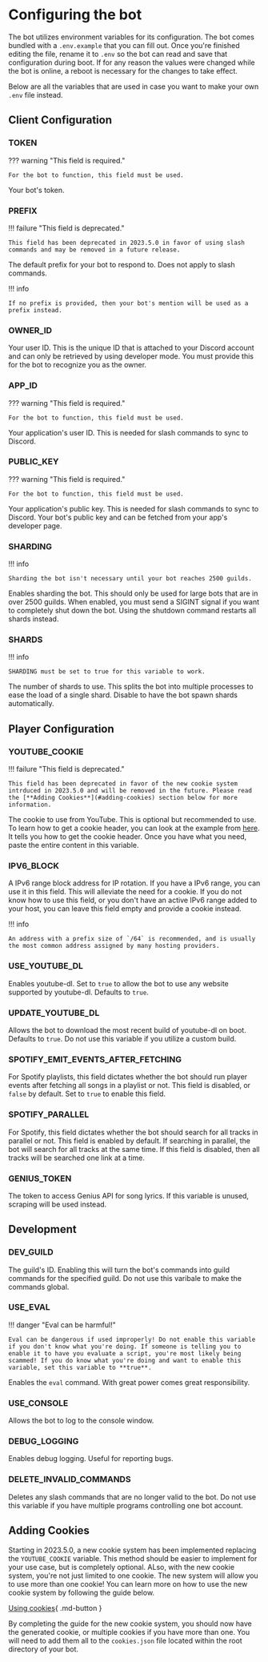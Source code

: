 # Configuring the bot
The bot utilizes environment variables for its configuration. The bot comes bundled with a `.env.example` that you can fill out. Once you're finished editing the file, rename it to `.env` so the bot can read and save that configuration during boot. If for any reason the values were changed while the bot is online, a reboot is necessary for the changes to take effect.

Below are all the variables that are used in case you want to make your own `.env` file instead.

## Client Configuration

### TOKEN

??? warning "This field is required."

    For the bot to function, this field must be used.

Your bot's token.

### PREFIX

!!! failure "This field is deprecated."

    This field has been deprecated in 2023.5.0 in favor of using slash commands and may be removed in a future release.

The default prefix for your bot to respond to. Does not apply to slash commands.

!!! info

    If no prefix is provided, then your bot's mention will be used as a prefix instead.

### OWNER_ID
Your user ID. This is the unique ID that is attached to your Discord account and can only be retrieved by using developer mode. You must provide this for the bot to recognize you as the owner.

### APP_ID

??? warning "This field is required."

    For the bot to function, this field must be used.

Your application's user ID. This is needed for slash commands to sync to Discord.

### PUBLIC_KEY

??? warning "This field is required."

    For the bot to function, this field must be used.

Your application's public key. This is needed for slash commands to sync to Discord. Your bot's public key and can be fetched from your app's developer page.

### SHARDING

!!! info

    Sharding the bot isn't necessary until your bot reaches 2500 guilds.

Enables sharding the bot. This should only be used for large bots that are in over 2500 guilds. When enabled, you must send a SIGINT signal if you want to completely shut down the bot. Using the shutdown command restarts all shards instead.

### SHARDS

!!! info

    SHARDING must be set to true for this variable to work.

The number of shards to use. This splits the bot into multiple processes to ease the load of a single shard. Disable to have the bot spawn shards automatically.

## Player Configuration

### YOUTUBE_COOKIE

!!! failure "This field is deprecated."

    This field has been deprecated in favor of the new cookie system intrduced in 2023.5.0 and will be removed in the future. Please read the [**Adding Cookies**](#adding-cookies) section below for more information.

The cookie to use from YouTube. This is optional but recommended to use. To learn how to get a cookie header, you can look at the example from [here](https://github.com/fent/node-ytdl-core/blob/997efdd5dd9063363f6ef668bb364e83970756e7/example/cookies.js#L6-L12). It tells you how to get the cookie header. Once you have what you need, paste the entire content in this variable.

### IPV6_BLOCK
A IPv6 range block address for IP rotation. If you have a IPv6 range, you can use it in this field. This will alleviate the need for a cookie. If you do not know how to use this field, or you don't have an active IPv6 range added to your host, you can leave this field empty and provide a cookie instead.

!!! info

    An address with a prefix size of `/64` is recommended, and is usually the most common address assigned by many hosting providers.

### USE_YOUTUBE_DL
Enables youtube-dl. Set to `true` to allow the bot to use any website supported by youtube-dl. Defaults to `true`.

### UPDATE_YOUTUBE_DL
Allows the bot to download the most recent build of youtube-dl on boot. Defaults to `true`. Do not use this variable if you utilize a custom build.

### SPOTIFY_EMIT_EVENTS_AFTER_FETCHING
For Spotify playlists, this field dictates whether the bot should run player events after fetching all songs in a playlist or not. This field is disabled, or `false` by default. Set to `true` to enable this field.

### SPOTIFY_PARALLEL
For Spotify, this field dictates whether the bot should search for all tracks in parallel or not. This field is enabled by default. If searching in parallel, the bot will search for all tracks at the same time. If this field is disabled, then all tracks will be searched one link at a time.

### GENIUS_TOKEN
The token to access Genius API for song lyrics. If this variable is unused, scraping will be used instead.

## Development

### DEV_GUILD
The guild's ID. Enabling this will turn the bot's commands into guild commands for the specified guild. Do not use this varibale to make the commands global.

### USE_EVAL

!!! danger "Eval can be harmful!"

    Eval can be dangerous if used improperly! Do not enable this variable if you don't know what you're doing. If someone is telling you to enable it to have you evaluate a script, you're most likely being scammed! If you do know what you're doing and want to enable this variable, set this variable to **true**.

Enables the `eval` command. With great power comes great responsibility.

### USE_CONSOLE
Allows the bot to log to the console window.

### DEBUG_LOGGING
Enables debug logging. Useful for reporting bugs.

### DELETE_INVALID_COMMANDS
Deletes any slash commands that are no longer valid to the bot. Do not use this variable if you have multiple programs controlling one bot account.

## Adding Cookies
Starting in 2023.5.0, a new cookie system has been implemented replacing the `YOUTUBE_COOKIE` variable. This method should be easier to implement for your use case, but is completely optional. ALso, with the new cookie system, you're not just limited to one cookie. The new system will allow you to use more than one cookie! You can learn more on how to use the new cookie system by following the guide below.

[Using cookies](https://distube.js.org/#/docs/DisTube/main/general/cookie){ .md-button }

By completing the guide for the new cookie system, you should now have the generated cookie, or multiple cookies if you have more than one. You will need to add them all to the `cookies.json` file located within the root directory of your bot.